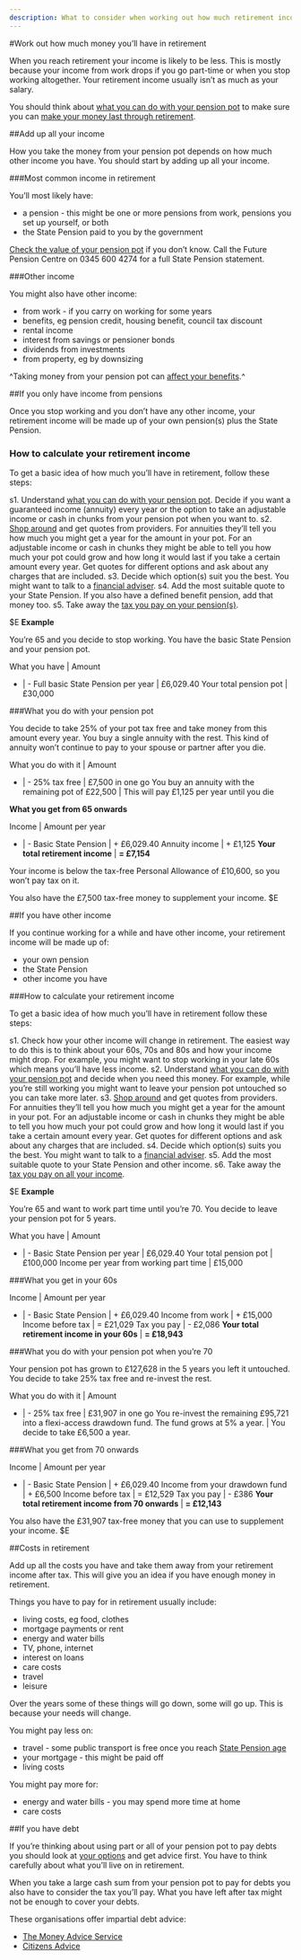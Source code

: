 ```yaml
---
description: What to consider when working out how much retirement income you’ll have, including your pension, other sources of income, costs, and debt.
---
```


#Work out how much money you’ll have in retirement

When you reach retirement your income is likely to be less. This is mostly because your income from work drops if you go part-time or when you stop working altogether. Your retirement income usually isn’t as much as your salary.

You should think about [what you can do with your pension pot](/pension-pot-options) to make sure you can [make your money last through retirement](/making-money-last).

##Add up all your income

How you take the money from your pension pot depends on how much other income you have. You should start by adding up all your income.

###Most common income in retirement

You’ll most likely have:

- a pension - this might be one or more pensions from work, pensions you set up yourself, or both
- the State Pension paid to you by the government

[Check the value of your pension pot](/pension-pot-value) if you don’t know. Call the Future Pension Centre on 0345 600 4274 for a full State Pension statement.

###Other income

You might also have other income:

- from work - if you carry on working for some years
- benefits, eg pension credit, housing benefit, council tax discount
- rental income
- interest from savings or pensioner bonds
- dividends from investments
- from property, eg by downsizing

^Taking money from your pension pot can [affect your benefits](/benefits).^

##If you only have income from pensions

Once you stop working and you don’t have any other income, your retirement income will be made up of your own pension(s) plus the State Pension.

### How to calculate your retirement income

To get a basic idea of how much you’ll have in retirement, follow these steps:

s1. Understand [what you can do with your pension pot](/pension-pot-options). Decide if you want a guaranteed income (annuity) every year or the option to take an adjustable income or cash in chunks from your pension pot when you want to.
s2. [Shop around](/shop-around) and get quotes from providers. For annuities they’ll tell you how much you might get a year for the amount in your pot. For an adjustable income or cash in chunks they might be able to tell you how much your pot could grow and how long it would last if you take a certain amount every year. Get quotes for different options and ask about any charges that are included.
s3. Decide which option(s) suit you the best. You might want to talk to a [financial adviser](/shop-around#getting-financial-advice).
s4. Add the most suitable quote to your State Pension. If you also have a defined benefit pension, add that money too.
s5. Take away the [tax you pay on your pension(s)](/tax).


$E
**Example**

You’re 65 and you decide to stop working. You have the basic State Pension and your pension pot.

What you have | Amount
- | -
Full basic State Pension per year | £6,029.40
Your total pension pot | £30,000

###What you do with your pension pot

You decide to take 25% of your pot tax free and take money from this amount every year. You buy a single annuity with the rest. This kind of annuity won’t continue to pay to your spouse or partner after you die.

What you do with it | Amount
- | -
25% tax free | £7,500 in one go
You buy an annuity with the remaining pot of £22,500 | This will pay £1,125 per year until you die

**What you get from 65 onwards**

Income | Amount per year
- | -
Basic State Pension | + £6,029.40
Annuity income | + £1,125
**Your total retirement income** | **= £7,154**

Your income is below the tax-free Personal Allowance of £10,600, so you won’t pay tax on it.

You also have the £7,500 tax-free money to supplement your income.
$E


##If you have other income

If you continue working for a while and have other income, your retirement income will be made up of:

- your own pension
- the State Pension
- other income you have

###How to calculate your retirement income

To get a basic idea of how much you’ll have in retirement follow these steps:

s1. Check how your other income will change in retirement. The easiest way to do this is to think about your 60s, 70s and 80s and how your income might drop. For example, you might want to stop working in your late 60s which means you’ll have less income.
s2. Understand [what you can do with your pension pot](/pension-pot-options) and decide when you need this money. For example, while you’re still working you might want to leave your pension pot untouched so you can take more later.
s3. [Shop around](/shop-around) and get quotes from providers. For annuities they’ll tell you how much you might get a year for the amount in your pot. For an adjustable income or cash in chunks they might be able to tell you how much your pot could grow and how long it would last if you take a certain amount every year. Get quotes for different options and ask about any charges that are included.
s4. Decide which option(s) suits you the best. You might want to talk to a [financial adviser](/shop-around#getting-financial-advice).
s5. Add the most suitable quote to your State Pension and other income.
s6. Take away the [tax you pay on all your income](/tax).


$E
**Example**

You’re 65 and want to work part time until you’re 70. You decide to leave your pension pot for 5 years.

What you have | Amount
- | -
Basic State Pension per year | £6,029.40
Your total pension pot | £100,000
Income per year from working part time | £15,000

###What you get in your 60s

Income | Amount per year
- | -
Basic State Pension | + £6,029.40
Income from work | + £15,000
Income before tax | = £21,029
Tax you pay | - £2,086
**Your total retirement income in your 60s** | **= £18,943**

###What you do with your pension pot when you’re 70

Your pension pot has grown to £127,628 in the 5 years you left it untouched. You decide to take 25% tax free and re-invest the rest.

What you do with it | Amount
- | -
25% tax free | £31,907 in one go
You re-invest the remaining £95,721 into a flexi-access drawdown fund. The fund grows at 5% a year.  | You decide to take £6,500 a year.

###What you get from 70 onwards

Income | Amount per year
- | -
Basic State Pension | + £6,029.40
Income from your drawdown fund | + £6,500
Income before tax | = £12,529
Tax you pay | - £386
**Your total retirement income from 70 onwards** | **= £12,143**

You also have the £31,907 tax-free money that you can use to supplement your income.
$E

##Costs in retirement

Add up all the costs you have and take them away from your retirement income after tax. This will give you an idea if you have enough money in retirement.

Things you have to pay for in retirement usually include:

- living costs, eg food, clothes
- mortgage payments or rent
- energy and water bills
- TV, phone, internet
- interest on loans
- care costs
- travel
- leisure

Over the years some of these things will go down, some will go up. This is because your needs will change.

You might pay less on:

- travel - some public transport is free once you reach [State Pension age](https://www.gov.uk/calculate-state-pension)
- your mortgage - this might be paid off
- living costs

You might pay more for:

- energy and water bills - you may spend more time at home
- care costs

##If you have debt

If you’re thinking about using part or all of your pension pot to pay debts you should look at [your options](https://www.gov.uk/options-for-paying-off-your-debts/overview) and get advice first. You have to think carefully about what you’ll live on in retirement.

When you take a large cash sum from your pension pot to pay for debts you also have to consider the tax you’ll pay. What you have left after tax might not be enough to cover your debts.

These organisations offer impartial debt advice:

- [The Money Advice Service](https://www.moneyadviceservice.org.uk/en/categories/debt-and-borrowing)
- [Citizens Advice](http://www.adviceguide.org.uk/wales/debt_w/debt_help_with_debt_e.htm)

